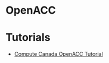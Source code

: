 OpenACC
=======


Tutorials
============

* [Compute Canada OpenACC Tutorial](https://docs.computecanada.ca/wiki/OpenACC_Tutorial)
